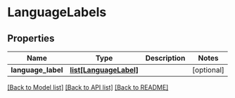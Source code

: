# LanguageLabels

## Properties
Name | Type | Description | Notes
------------ | ------------- | ------------- | -------------
**language_label** | [**list[LanguageLabel]**](LanguageLabel.md) |  | [optional] 

[[Back to Model list]](../README.md#documentation-for-models) [[Back to API list]](../README.md#documentation-for-api-endpoints) [[Back to README]](../README.md)


